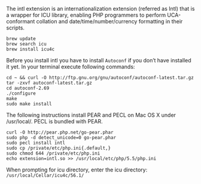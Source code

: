 The intl extension is an internationalization extension (referred as Intl) that is a wrapper for ICU library, enabling PHP programmers to perform UCA-conformant collation and date/time/number/currency formatting in their scripts. 

```shell
brew update
brew search icu
brew install icu4c
```
Before you install intl you have to install `Autoconf` if you don’t have installed it yet. In your terminal execute following commands:

```shell
cd ~ && curl -O http://ftp.gnu.org/gnu/autoconf/autoconf-latest.tar.gz 
tar -zxvf autoconf-latest.tar.gz 
cd autoconf-2.69 
./configure 
make 
sudo make install
```

The following instructions install PEAR and PECL on Mac OS X under /usr/local/. PECL is bundled with PEAR. 
```shell
curl -O http://pear.php.net/go-pear.phar
sudo php -d detect_unicode=0 go-pear.phar
sudo pecl install intl
sudo cp /private/etc/php.ini{.default,}
sudo chmod 644 /private/etc/php.ini
echo extension=intl.so >> /usr/local/etc/php/5.5/php.ini
```

When prompting for icu directory, enter the icu directory: `/usr/local/Cellar/icu4c/56.1/`
